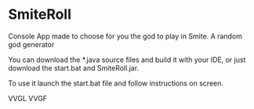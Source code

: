 # SmiteRoll
Console App made to choose for you the god to play in Smite. A random god generator

You can download the *.java source files and build it with your IDE, or just download the start.bat and SmiteRoll.jar.

To use it launch the start.bat file and follow instructions on screen.

VVGL VVGF
